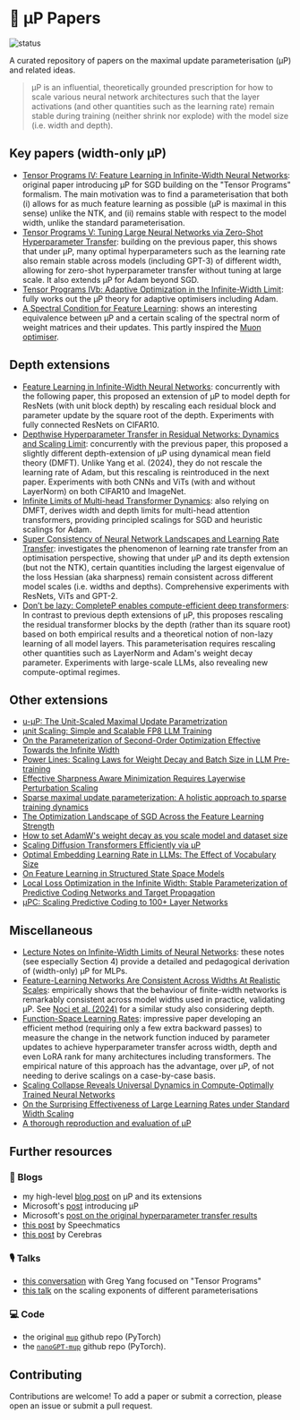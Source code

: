 # 📑 μP Papers

![status](https://img.shields.io/badge/status-active-green)

A curated repository of papers on the maximal update parameterisation (μP) and 
related ideas.

> μP is an influential, theoretically grounded prescription for how to scale 
various neural network architectures such that the layer activations (and other 
quantities such as the learning rate) remain stable during training (neither 
shrink nor explode) with the model size (i.e. width and depth).


## Key papers (width-only μP)
* [Tensor Programs IV: Feature Learning in Infinite-Width Neural Networks](https://arxiv.org/abs/2011.14522): original paper introducing μP for SGD building on the "Tensor Programs" formalism. The main motivation was to find a parameterisation that both (i) allows for as much feature learning as possible (μP is maximal in this sense) unlike the NTK, and (ii) remains stable with respect to the model width, unlike the standard parameterisation.
* [Tensor Programs V: Tuning Large Neural Networks via Zero-Shot Hyperparameter Transfer](https://arxiv.org/abs/2203.03466): building on the previous paper, this shows that under μP, many optimal hyperparameters such as the learning rate also remain stable across models (including GPT-3) of different width, allowing for zero-shot hyperparameter transfer without tuning at large scale. It also extends μP for Adam beyond SGD.
* [Tensor Programs IVb: Adaptive Optimization in the Infinite-Width Limit](https://arxiv.org/abs/2308.01814): fully works out the μP theory for adaptive optimisers including Adam.
* [A Spectral Condition for Feature Learning](https://arxiv.org/abs/2310.17813): shows an interesting equivalence between μP and a certain scaling of the spectral norm of weight matrices and their updates. This partly inspired the [Muon optimiser](https://jeremybernste.in/writing/deriving-muon).


## Depth extensions
* [Feature Learning in Infinite-Width Neural Networks](https://arxiv.org/abs/2011.14522): concurrently with the following paper, this proposed an extension of μP to model depth for ResNets (with unit block depth) by rescaling each residual block and parameter update by the square root of the depth. Experiments with fully connected ResNets on CIFAR10.
* [Depthwise Hyperparameter Transfer in Residual Networks: Dynamics and Scaling Limit](https://arxiv.org/abs/2309.16620): concurrently with the previous paper, this proposed a slightly different depth-extension of μP using dynamical mean field theory (DMFT). Unlike Yang et al. (2024), they do not rescale the learning rate of Adam, but this rescaling is reintroduced in the next paper. Experiments with both CNNs and ViTs (with and without LayerNorm) on both CIFAR10 and ImageNet.
* [Infinite Limits of Multi-head Transformer Dynamics](https://arxiv.org/abs/2405.15712): also relying on DMFT, derives width and depth limits for multi-head attention transformers, providing principled scalings for SGD and heuristic scalings for Adam.
* [Super Consistency of Neural Network Landscapes and Learning Rate Transfer](https://proceedings.neurips.cc/paper_files/paper/2024/hash/ba1d33849b963efc6b5d3082ad68f480-Abstract-Conference.html): investigates the phenomenon of learning rate transfer from an optimisation perspective, showing that under μP and its depth extension (but not the NTK), certain quantities including the largest eigenvalue of the loss Hessian (aka sharpness) remain consistent across different model scales (i.e. widths and depths). Comprehensive experiments with ResNets, ViTs and GPT-2.
* [Don’t be lazy: CompleteP enables compute-efficient deep transformers](https://arxiv.org/abs/2505.01618): In contrast to previous depth extensions of μP, this proposes rescaling the residual transformer blocks by the depth (rather than its square root) based on both empirical results and a theoretical notion of non-lazy learning of all model layers. This parameterisation requires rescaling other quantities such as LayerNorm and Adam's weight decay parameter. Experiments with large-scale LLMs, also revealing new compute-optimal regimes.


## Other extensions
* [u-μP: The Unit-Scaled Maximal Update Parametrization](https://arxiv.org/abs/2407.17465)
* [μnit Scaling: Simple and Scalable FP8 LLM Training](https://arxiv.org/abs/2502.05967)
* [On the Parameterization of Second-Order Optimization Effective Towards the Infinite Width](https://arxiv.org/abs/2312.12226)
* [Power Lines: Scaling Laws for Weight Decay and Batch Size in LLM Pre-training](https://arxiv.org/abs/2505.13738)
* [Effective Sharpness Aware Minimization Requires Layerwise Perturbation Scaling](https://openreview.net/forum?id=Qo6KUhQkPw)
* [Sparse maximal update parameterization: A holistic approach to sparse training dynamics](https://proceedings.neurips.cc/paper_files/paper/2024/hash/3b6aaffec941f98930753fa6d6de7263-Abstract-Conference.html)
* [The Optimization Landscape of SGD Across the Feature Learning Strength](https://arxiv.org/abs/2410.04642)
* [How to set AdamW's weight decay as you scale model and dataset size](https://arxiv.org/abs/2405.13698)
* [Scaling Diffusion Transformers Efficiently via μP](https://arxiv.org/abs/2505.15270)
* [Optimal Embedding Learning Rate in LLMs: The Effect of Vocabulary Size](https://arxiv.org/abs/2506.15025)
* [On Feature Learning in Structured State Space Models](https://openreview.net/forum?id=aQv5AbN1wF)
* [Local Loss Optimization in the Infinite Width: Stable Parameterization of Predictive Coding Networks and Target Propagation](https://arxiv.org/abs/2411.02001)
* [μPC: Scaling Predictive Coding to 100+ Layer Networks](https://arxiv.org/abs/2505.13124)


## Miscellaneous
* [Lecture Notes on Infinite-Width Limits of Neural Networks](https://mlschool.princeton.edu/sites/g/files/toruqf5946/files/documents/Princeton___Lecture_Notes_0.pdf): these notes (see especially Section 4) provide a detailed and pedagogical derivation of (width-only) μP for MLPs.
* [Feature-Learning Networks Are Consistent Across Widths At Realistic Scales](https://proceedings.neurips.cc/paper_files/paper/2023/hash/03600ae6c3392fd65ad7c3a90c6f7ce8-Abstract-Conference.html): empirically shows that the behaviour of finite-width networks is remarkably consistent across model widths used in practice, validating μP. See [Noci et al. (2024)](https://proceedings.neurips.cc/paper_files/paper/2024/hash/ba1d33849b963efc6b5d3082ad68f480-Abstract-Conference.html) for a similar study also considering depth.
* [Function-Space Learning Rates](https://arxiv.org/abs/2502.17405): impressive paper developing an efficient method (requiring only a few extra backward passes) to measure the change in the network function induced by parameter updates to achieve hyperparameter transfer across width, depth and even LoRA rank for many architectures including transformers. The empirical nature of this approach has the advantage, over μP, of not needing to derive scalings on a case-by-case basis.
* [Scaling Collapse Reveals Universal Dynamics in Compute-Optimally Trained Neural Networks](https://arxiv.org/abs/2507.02119)
* [On the Surprising Effectiveness of Large Learning Rates under Standard Width Scaling](https://arxiv.org/abs/2505.22491)
* [A thorough reproduction and evaluation of μP](https://openreview.net/forum?id=AFxEdJwQcp)


## Further resources

### 📝 Blogs
* my high-level [blog post](https://francesco-innocenti.github.io/posts/2025/04/09/Infinite-Widths-&-Depths-Part-III-The-Maximal-Update-Parameterisation/) on μP and its extensions
* Microsoft's [post](https://www.microsoft.com/en-us/research/blog/on-infinitely-wide-neural-networks-that-exhibit-feature-learning/) 
introducing μP
* Microsoft's [post on the original hyperparameter transfer results](https://www.microsoft.com/en-us/research/blog/%C2%B5transfer-a-technique-for-hyperparameter-tuning-of-enormous-neural-networks/)
* [this post](https://blog.speechmatics.com/mup) by Speechmatics
* [this post](https://cerebras.ai/blog/the-practitioners-guide-to-the-maximal-update-parameterization) 
by Cerebras

### 🎙️ Talks
* [this conversation](https://www.youtube.com/watch?v=1aXOXHA7Jcw&t=2723s&ab_channel=TimothyNguyen) 
with Greg Yang focused on "Tensor Programs"
* [this talk](https://www.youtube.com/watch?v=CnAfD7aVzLg&ab_channel=AutoMLSeminars) on the scaling exponents of different parameterisations

### 💻 Code
* the original [`mup`](https://github.com/microsoft/mup?tab=readme-ov-file#coord-check) github repo (PyTorch)
* the [`nanoGPT-mup`](https://github.com/EleutherAI/nanoGPT-mup?tab=readme-ov-file) 
github repo (PyTorch).


## Contributing
Contributions are welcome! To add a paper or submit a correction, please open an 
issue or submit a pull request.